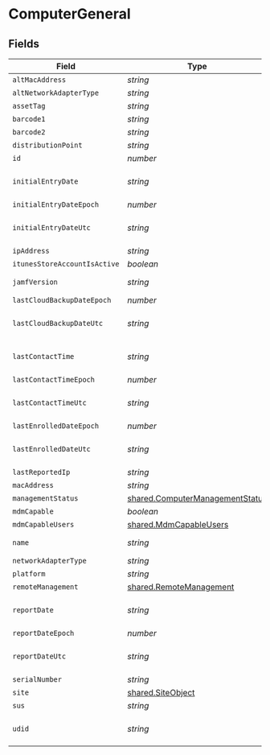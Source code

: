 # ComputerGeneral


## Fields

| Field                                                                                     | Type                                                                                      | Required                                                                                  | Description                                                                               | Example                                                                                   |
| ----------------------------------------------------------------------------------------- | ----------------------------------------------------------------------------------------- | ----------------------------------------------------------------------------------------- | ----------------------------------------------------------------------------------------- | ----------------------------------------------------------------------------------------- |
| `altMacAddress`                                                                           | *string*                                                                                  | :heavy_minus_sign:                                                                        | N/A                                                                                       | E0:AC:CB:97:36:G4                                                                         |
| `altNetworkAdapterType`                                                                   | *string*                                                                                  | :heavy_minus_sign:                                                                        | N/A                                                                                       | IEEE80211                                                                                 |
| `assetTag`                                                                                | *string*                                                                                  | :heavy_minus_sign:                                                                        | N/A                                                                                       |                                                                                           |
| `barcode1`                                                                                | *string*                                                                                  | :heavy_minus_sign:                                                                        | N/A                                                                                       |                                                                                           |
| `barcode2`                                                                                | *string*                                                                                  | :heavy_minus_sign:                                                                        | N/A                                                                                       |                                                                                           |
| `distributionPoint`                                                                       | *string*                                                                                  | :heavy_minus_sign:                                                                        | N/A                                                                                       |                                                                                           |
| `id`                                                                                      | *number*                                                                                  | :heavy_minus_sign:                                                                        | N/A                                                                                       | 1                                                                                         |
| `initialEntryDate`                                                                        | *string*                                                                                  | :heavy_minus_sign:                                                                        | N/A                                                                                       | 2017-07-07 18:37:04 +0000 UTC                                                             |
| `initialEntryDateEpoch`                                                                   | *number*                                                                                  | :heavy_minus_sign:                                                                        | N/A                                                                                       | 1499470624555                                                                             |
| `initialEntryDateUtc`                                                                     | *string*                                                                                  | :heavy_minus_sign:                                                                        | N/A                                                                                       | 2017-07-07T18:37:04.555-0500                                                              |
| `ipAddress`                                                                               | *string*                                                                                  | :heavy_minus_sign:                                                                        | N/A                                                                                       | 10.1.1.1                                                                                  |
| `itunesStoreAccountIsActive`                                                              | *boolean*                                                                                 | :heavy_minus_sign:                                                                        | N/A                                                                                       |                                                                                           |
| `jamfVersion`                                                                             | *string*                                                                                  | :heavy_minus_sign:                                                                        | N/A                                                                                       | 9.99.0-t1494340586                                                                        |
| `lastCloudBackupDateEpoch`                                                                | *number*                                                                                  | :heavy_minus_sign:                                                                        | N/A                                                                                       | 1499470624555                                                                             |
| `lastCloudBackupDateUtc`                                                                  | *string*                                                                                  | :heavy_minus_sign:                                                                        | N/A                                                                                       | 2017-07-07T18:37:04.555-0500                                                              |
| `lastContactTime`                                                                         | *string*                                                                                  | :heavy_minus_sign:                                                                        | N/A                                                                                       | 2017-07-07 18:37:04 +0000 UTC                                                             |
| `lastContactTimeEpoch`                                                                    | *number*                                                                                  | :heavy_minus_sign:                                                                        | N/A                                                                                       | 1499470624555                                                                             |
| `lastContactTimeUtc`                                                                      | *string*                                                                                  | :heavy_minus_sign:                                                                        | N/A                                                                                       | 2017-07-07T18:37:04.555-0500                                                              |
| `lastEnrolledDateEpoch`                                                                   | *number*                                                                                  | :heavy_minus_sign:                                                                        | N/A                                                                                       | 1499470624555                                                                             |
| `lastEnrolledDateUtc`                                                                     | *string*                                                                                  | :heavy_minus_sign:                                                                        | N/A                                                                                       | 2017-07-07T18:37:04.555-0500                                                              |
| `lastReportedIp`                                                                          | *string*                                                                                  | :heavy_minus_sign:                                                                        | N/A                                                                                       | 192.0.0.1                                                                                 |
| `macAddress`                                                                              | *string*                                                                                  | :heavy_minus_sign:                                                                        | N/A                                                                                       | E0:AC:CB:97:36:G4                                                                         |
| `managementStatus`                                                                        | [shared.ComputerManagementStatus](../../../sdk/models/shared/computermanagementstatus.md) | :heavy_minus_sign:                                                                        | N/A                                                                                       |                                                                                           |
| `mdmCapable`                                                                              | *boolean*                                                                                 | :heavy_minus_sign:                                                                        | N/A                                                                                       |                                                                                           |
| `mdmCapableUsers`                                                                         | [shared.MdmCapableUsers](../../../sdk/models/shared/mdmcapableusers.md)                   | :heavy_minus_sign:                                                                        | N/A                                                                                       |                                                                                           |
| `name`                                                                                    | *string*                                                                                  | :heavy_minus_sign:                                                                        | Name of computer                                                                          | Admins iMac                                                                               |
| `networkAdapterType`                                                                      | *string*                                                                                  | :heavy_minus_sign:                                                                        | N/A                                                                                       | Ethernet                                                                                  |
| `platform`                                                                                | *string*                                                                                  | :heavy_minus_sign:                                                                        | N/A                                                                                       | Mac                                                                                       |
| `remoteManagement`                                                                        | [shared.RemoteManagement](../../../sdk/models/shared/remotemanagement.md)                 | :heavy_minus_sign:                                                                        | N/A                                                                                       |                                                                                           |
| `reportDate`                                                                              | *string*                                                                                  | :heavy_minus_sign:                                                                        | N/A                                                                                       | 2017-07-07 18:37:04 +0000 UTC                                                             |
| `reportDateEpoch`                                                                         | *number*                                                                                  | :heavy_minus_sign:                                                                        | N/A                                                                                       | 1499470624555                                                                             |
| `reportDateUtc`                                                                           | *string*                                                                                  | :heavy_minus_sign:                                                                        | N/A                                                                                       | 2017-07-07T18:37:04.555-0500                                                              |
| `serialNumber`                                                                            | *string*                                                                                  | :heavy_minus_sign:                                                                        | N/A                                                                                       | C02Q7KHTGFWF                                                                              |
| `site`                                                                                    | [shared.SiteObject](../../../sdk/models/shared/siteobject.md)                             | :heavy_minus_sign:                                                                        | N/A                                                                                       |                                                                                           |
| `sus`                                                                                     | *string*                                                                                  | :heavy_minus_sign:                                                                        | N/A                                                                                       |                                                                                           |
| `udid`                                                                                    | *string*                                                                                  | :heavy_minus_sign:                                                                        | N/A                                                                                       | 55900BDC-347C-58B1-D249-F32244B11D30                                                      |